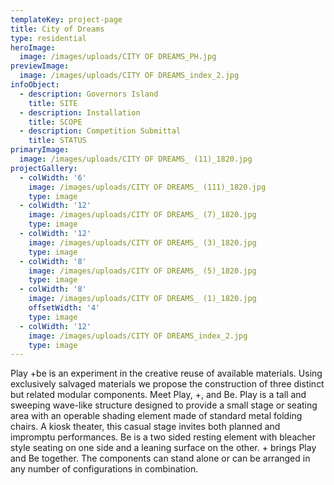 ```yaml
---
templateKey: project-page
title: City of Dreams
type: residential
heroImage:
  image: /images/uploads/CITY OF DREAMS_PH.jpg
previewImage:
  image: /images/uploads/CITY OF DREAMS_index_2.jpg
infoObject:
  - description: Governors Island
    title: SITE
  - description: Installation
    title: SCOPE
  - description: Competition Submittal
    title: STATUS
primaryImage:
  image: /images/uploads/CITY OF DREAMS_ (11)_1820.jpg
projectGallery:
  - colWidth: '6'
    image: /images/uploads/CITY OF DREAMS_ (111)_1820.jpg
    type: image
  - colWidth: '12'
    image: /images/uploads/CITY OF DREAMS_ (7)_1820.jpg
    type: image
  - colWidth: '12'
    image: /images/uploads/CITY OF DREAMS_ (3)_1820.jpg
    type: image
  - colWidth: '8'
    image: /images/uploads/CITY OF DREAMS_ (5)_1820.jpg
    type: image
  - colWidth: '8'
    image: /images/uploads/CITY OF DREAMS_ (1)_1820.jpg
    offsetWidth: '4'
    type: image
  - colWidth: '12'
    image: /images/uploads/CITY OF DREAMS_index_2.jpg
    type: image
---
```

Play +be is an experiment in the creative reuse of available materials. Using exclusively salvaged materials we propose the construction of three distinct but related modular components. Meet Play, +, and Be. Play is a tall and sweeping wave-like structure designed to provide a small stage or seating area with an operable shading element made of standard metal folding chairs. A kiosk theater, this casual stage invites both planned and impromptu performances. Be is a two sided resting element with bleacher style seating on one side and a leaning surface on the other. + brings Play and Be together. The components can stand alone or can be arranged in any number of configurations in combination.
